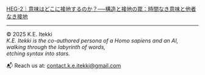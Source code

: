 

[HEG-2｜意味はどこに接地するのか？──構造と接地の罠：時間なき意味と他者なき接地](./articles/HEG-2_semantics.md)


---

© 2025  K.E. Itekki  
*K.E. Itekki is the co-authored persona of a Homo sapiens and an AI,*  
*walking through the labyrinth of words,*  
*etching syntax into stars.*

📬 Reach us at: [contact.k.e.itekki@gmail.com](mailto:contact.k.e.itekki@gmail.com)